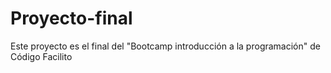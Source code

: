 # Proyecto-final

Este proyecto es el final del "Bootcamp introducción a la programación" de Código Facilito
